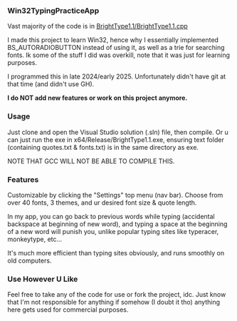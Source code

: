 ### Win32TypingPracticeApp

  Vast majority of the code is in [BrightType1.1/BrightType1.1.cpp](https://github.com/brightgao1/Win32TypingPracticeApp/blob/main/BrightType1.1/BrightType1.1.cpp)

  I made this project to learn Win32, hence why I essentially implemented BS_AUTORADIOBUTTON instead of using it, as well as a trie for searching fonts. Ik some of the stuff I did was overkill, note that it was just for learning purposes.

  I programmed this in late 2024/early 2025. Unfortunately didn't have git at that time (and didn't use GH). 
  
  **I do NOT add new features or work on this project anymore.**
### Usage
  Just clone and open the Visual Studio solution (.sln) file, then compile. 
  Or u can just run the exe in x64/Release/BrightType1.1.exe, ensuring text folder (containing quotes.txt & fonts.txt) is in the same directory as exe.

  NOTE THAT GCC WILL NOT BE ABLE TO COMPILE THIS.
  
### Features
  Customizable by clicking the "Settings" top menu (nav bar). Choose from over 40 fonts, 3 themes, and ur desired font size & quote length.

  In my app, you can go back to previous words while typing (accidental backspace at beginning of new word), and typing a space at the beginning of a new word will punish you, unlike popular typing sites like typeracer, monkeytype, etc...
  
  It's much more efficient than typing sites obviously, and runs smoothly on old computers.
### Use However U Like
  Feel free to take any of the code for use or fork the project, idc. Just know that I'm not responsible for anything if somehow (I doubt it tho) anything here gets used for commercial purposes.
